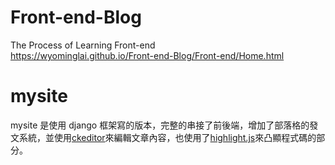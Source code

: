 # Front-end-Blog
The Process of Learning Front-end <br>
https://wyominglai.github.io/Front-end-Blog/Front-end/Home.html

# mysite
mysite 是使用 django 框架寫的版本，完整的串接了前後端，增加了部落格的發文系統，並使用[ckeditor](https://ckeditor.com/)來編輯文章內容，也使用了[highlight.js](https://highlightjs.org/)來凸顯程式碼的部分。
